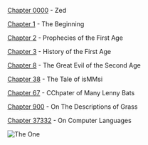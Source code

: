 [Chapter 0000](https://jonnygamer.github.io/Chapters/Chapter0000) - Zed

[Chapter 1](https://jonnygamer.github.io/Chapters/Chapter1) - The Beginning

[Chapter 2](https://jonnygamer.github.io/Chapters/Chapter2) - Prophecies of the First Age

[Chapter 3](https://jonnygamer.github.io/Chapters/Chapter3) - History of the First Age

[Chapter 8](https://jonnygamer.github.io/Chapters/Chapter8) - The Great Evil of the Second Age

[Chapter 38](https://jonnygamer.github.io/Chapters/Chapter38) - The Tale of isMMsi

[Chapter 67](https://jonnygamer.github.io/Chapters/Chapter67) - CChpater of Many Lenny Bats

[Chapter 900](https://jonnygamer.github.io/Chapters/Chapter900) - On The Descriptions of Grass

[Chapter 37332](https://jonnygamer.github.io/Chapters/Chapter37332) - On Computer Languages

![The One](https://jonnygamer.io/Images/TheOne.png)
